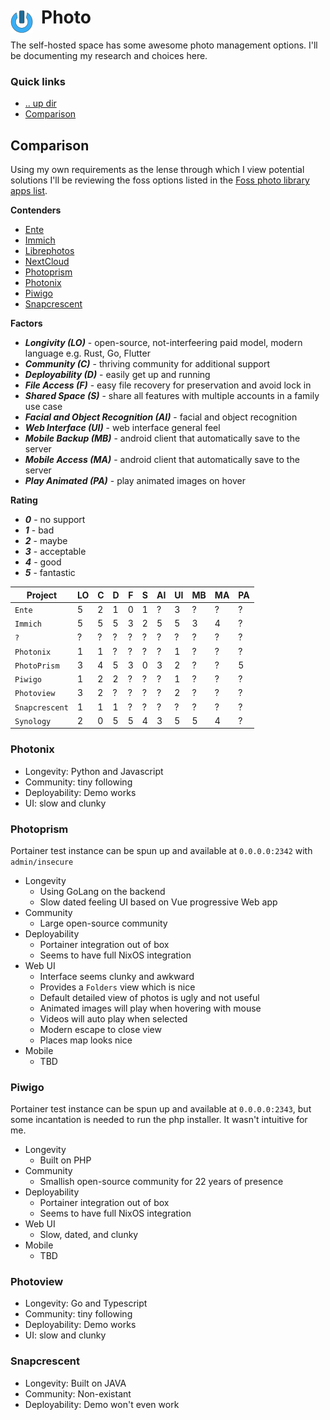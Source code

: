 # Photo <img style="margin: 6px 13px 0px 0px" align="left" src="../../data/images/logo_36x36.png" />

The self-hosted space has some awesome photo management options. I'll be documenting my research and 
choices here.

### Quick links
* [.. up dir](../README.md)
* [Comparison](#comparison)

## Comparison
Using my own requirements as the lense through which I view potential solutions I'll be reviewing the 
foss options listed in the [Foss photo library apps list](https://meichthys.github.io/foss_photo_libraries/).

**Contenders**
* [Ente](ente/README.md)
* [Immich](immich/README.md)
* [Librephotos](librephotos/README.md)
* [NextCloud](nextcloud/README.md)
* [Photoprism](photoprism/README.md)
* [Photonix](photonix/README.md)
* [Piwigo](piwigo/README.md)
* [Snapcrescent](snapcrescent/README.md)

**Factors**
* ***Longivity (LO)*** - open-source, not-interfeering paid model, modern language e.g. Rust, Go, Flutter
* ***Community (C)*** - thriving community for additional support
* ***Deployability (D)*** - easily get up and running
* ***File Access (F)*** - easy file recovery for preservation and avoid lock in
* ***Shared Space (S)*** - share all features with multiple accounts in a family use case
* ***Facial and Object Recognition (AI)*** - facial and object recognition
* ***Web Interface (UI)*** - web interface general feel
* ***Mobile Backup (MB)*** - android client that automatically save to the server
* ***Mobile Access (MA)*** - android client that automatically save to the server
* ***Play Animated (PA)*** - play animated images on hover

**Rating**
* ***0*** - no support
* ***1*** - bad
* ***2*** - maybe
* ***3*** - acceptable
* ***4*** - good
* ***5*** - fantastic

| Project       | LO | C | D | F | S | AI | UI | MB | MA | PA |
| ------------- | -- | - | - | - | - | -- | -- | -- | -- | -- |
| `Ente`        | 5  | 2 | 1 | 0 | 1 | ?  | 3  | ?  | ?  | ?  | 
| `Immich`      | 5  | 5 | 5 | 3 | 2 | 5  | 5  | 3  | 4  | ?  |
| `?`           | ?  | ? | ? | ? | ? | ?  | ?  | ?  | ?  | ?  |
| `Photonix`    | 1  | 1 | ? | ? | ? | ?  | 1  | ?  | ?  | ?  |
| `PhotoPrism`  | 3  | 4 | 5 | 3 | 0 | 3  | 2  | ?  | ?  | 5  |
| `Piwigo`      | 1  | 2 | 2 | ? | ? | ?  | 1  | ?  | ?  | ?  |
| `Photoview`   | 3  | 2 | ? | ? | ? | ?  | 2  | ?  | ?  | ?  |
| `Snapcrescent`| 1  | 1 | 1 | ? | ? | ?  | ?  | ?  | ?  | ?  |
| `Synology`    | 2  | 0 | 5 | 5 | 4 | 3  | 5  | 5  | 4  | ?  |

### Photonix
* Longevity: Python and Javascript
* Community: tiny following
* Deployability: Demo works
* UI: slow and clunky

### Photoprism
Portainer test instance can be spun up and available at `0.0.0.0:2342` with `admin/insecure`

* Longevity
  - Using GoLang on the backend
  - Slow dated feeling UI based on Vue progressive Web app
* Community
  - Large open-source community
* Deployability
  - Portainer integration out of box
  - Seems to have full NixOS integration
* Web UI
  - Interface seems clunky and awkward
  - Provides a `Folders` view which is nice
  - Default detailed view of photos is ugly and not useful
  - Animated images will play when hovering with mouse
  - Videos will auto play when selected
  - Modern escape to close view
  - Places map looks nice
* Mobile
  - TBD

### Piwigo
Portainer test instance can be spun up and available at `0.0.0.0:2343`, but some incantation is 
needed to run the php installer. It wasn't intuitive for me.

* Longevity
  - Built on PHP
* Community
  - Smallish open-source community for 22 years of presence
* Deployability
  - Portainer integration out of box
  - Seems to have full NixOS integration
* Web UI
  - Slow, dated, and clunky
* Mobile
  - TBD

### Photoview
* Longevity: Go and Typescript
* Community: tiny following
* Deployability: Demo works
* UI: slow and clunky

### Snapcrescent
* Longevity: Built on JAVA
* Community: Non-existant
* Deployability: Demo won't even work
